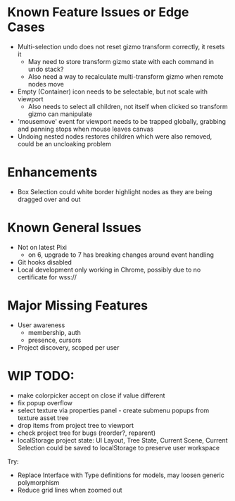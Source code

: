 # Known Feature Issues or Edge Cases

* Multi-selection undo does not reset gizmo transform correctly, it resets it
    - May need to store transform gizmo state with each command in undo stack?
    - Also need a way to recalculate multi-transform gizmo when remote nodes move
* Empty (Container) icon needs to be selectable, but not scale with viewport
    - Also needs to select all children, not itself when clicked so transform gizmo can manipulate
* 'mousemove' event for viewport needs to be trapped globally, grabbing and panning stops when mouse leaves canvas
* Undoing nested nodes restores children which were also removed, could be an uncloaking problem

# Enhancements

* Box Selection could white border highlight nodes as they are being dragged over and out

# Known General Issues

* Not on latest Pixi
    - on 6, upgrade to 7 has breaking changes around event handling
* Git hooks disabled
* Local development only working in Chrome, possibly due to no certificate for wss://

# Major Missing Features

* User awareness
    - membership, auth
    - presence, cursors
* Project discovery, scoped per user

# WIP TODO:

* make colorpicker accept on close if value different
* fix popup overflow
* select texture via properties panel - create submenu popups from texture asset tree
* drop items from project tree to viewport
* check project tree for bugs (reorder?, reparent)
* localStorage project state: UI Layout, Tree State, Current Scene, Current Selection could be saved to localStorage to preserve user workspace

Try:
* Replace Interface with Type definitions for models, may loosen generic polymorphism
* Reduce grid lines when zoomed out
